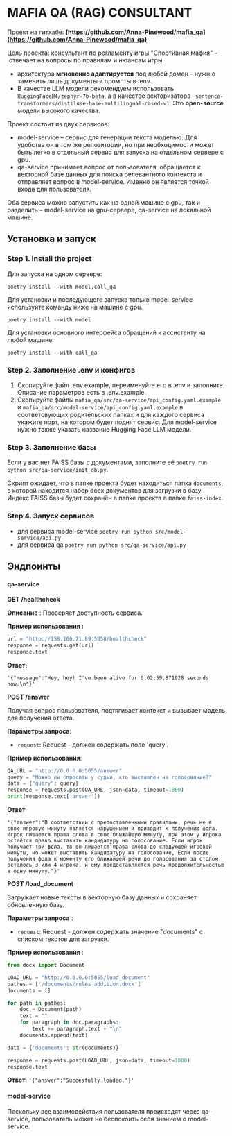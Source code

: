 # MAFIA QA (RAG) CONSULTANT

Проект на  гитхабе: **[https://github.com/Anna-Pinewood/mafia_qa](https://github.com/Anna-Pinewood/mafia_qa)**

Цель проекта: консультант по регламенту игры "Спортивная мафия" –  отвечает на вопросы по правилам и нюансам игры.

- архитектура **мгновенно адаптируется** под любой домен – нужн о заменить лишь документы и промпты в .env.
- В качестве LLM модели рекомендуем использовать  `HuggingFaceH4/zephyr-7b-beta`, а в качестве векторизатора –`sentence-transformers/distiluse-base-multilingual-cased-v1`. Это **open-source** модели высокого качества.

Проект состоит из двух сервисов:

- model-service – сервис для генерации текста моделью. Для удобства он в том же репозитории, но при необходимости может быть легко в отдельный сервис для запуска на отдельном сервере с gpu.
- qa-service принимает вопрос от пользователя, обращается к векторной базе данных для поиска релевантного контекста и отправляет вопрос в model-service. Именно он является точкой входа для пользователя.

Оба сервиса можно запустить как на одной машине с gpu, так и разделить – model-service на gpu-сервере, qa-service на локальной машине.

## Установка и запуск

### Step 1. Install the project

Для запуска на одном сервере:

```
poetry install --with model,call_qa
```

Для установки и последующего запуска только model-service используйте команду ниже на машине с gpu.

```
poetry install --with model
```

Для установки основного интерфейса обращений к ассистенту на любой машине.

```
poetry install --with call_qa

```

### Step 2. Заполнение .env и конфигов

1. Скопируйте файл .env.example, переименуйте его в .env и заполните. Описание параметров есть в .env.example.
2. Скопируйте файлы `mafia_qa/src/qa-service/api_config.yaml.example` и `mafia_qa/src/model-service/api_config.yaml.example` в соответсвующих родительских папках и для каждого сервиса укажите порт, на котором будет поднят сервис. Для model-service нужно также указать название Hugging Face LLM модели.

### Step 3. Заполнение базы

Если у вас нет FAISS базы с документами, заполните её `poetry run python src/qa-service/init_db.py`.

Скрипт ожидает, что в папке проекта будет находиться папка `documents`, в которой находится набор docx документов для загрузки в базу. Индекс FAISS базы будет сохранён в папке проекта в папке `faiss-index`.

### Step 4. Запуск сервисов

- для сервиса model-service ``poetry run python src/model-service/api.py``
- для сервиса qa `poetry run python src/qa-service/api.py`

## Эндпоинты

#### qa-service

**GET /healthcheck**

**Описание** : Проверяет доступность сервиса.

**Пример использования :**

```python
url = "http://158.160.71.89:5058/healthcheck"
response = requests.get(url)
response.text
```

**Ответ:**

 `'{"message":"Hey, hey! I've been alive for 0:02:59.871928 seconds now.\n"}'`

**POST /answer**

Получая вопрос пользователя, подтягивает контекст и вызывает модель для получения ответа.

**Параметры запроса**:

- `request`: Request - должен содержать поле 'query'.

**Пример использования**:

```python
QA_URL = "http://0.0.0.0:5055/answer"
query = "Можно ли спросить у судьи, кто выставлен на голосование?"
data = {"query": query}
response = requests.post(QA_URL, json=data, timeout=1000)
print(response.text['answer'])
```

**Ответ**

```plaintext
'{"answer":"В соответствии с предоставленными правилами, речь не в свою игровую минуту является нарушением и приводит к получению фола. Игрок лишается права слова в свою ближайшую минуту, при этом у игрока остаётся право выставить кандидатуру на голосование. Если игрок получает три фола, то он лишается права слова до следующей игровой минуты, но может выставить кандидатуру на голосование, Если после получения фола к моменту его ближайшей речи до голосования за столом осталось 3 или 4 игрока, и ему предоставляется речь продолжительностью в одну минуту."}'
```

**POST /load_document**

Загружает новые тексты в векторную базу данных и сохраняет обновленную базу.

 **Параметры запроса** :

* `request`: Request - должен содержать значение "documents" с списком текстов для загрузки.

 **Пример использования** :

```python
from docx import Document

LOAD_URL = "http://0.0.0.0:5055/load_document"
pathes = ['/documents/rules_addition.docx']
documents = []

for path in pathes:
    doc = Document(path)
    text = ""
    for paragraph in doc.paragraphs:
        text += paragraph.text + "\n"
    documents.append(text)

data = {'documents': str(documents)}

response = requests.post(LOAD_URL, json=data, timeout=1000)
response.text
```

**Ответ**: `'{"answer":"Succesfully loaded."}'`

#### model-service

Поскольку все взаимодействия пользователя происходят через qa-service, пользователь может не беспокоить себя знанием о model-service.
